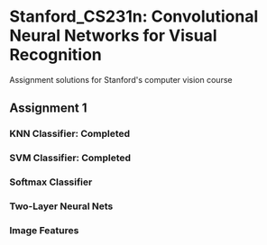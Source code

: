 # Stanford_CS231n: Convolutional Neural Networks for Visual Recognition
Assignment solutions for Stanford's computer vision course

## Assignment 1
### KNN Classifier: Completed
### SVM Classifier: Completed
### Softmax Classifier
### Two-Layer Neural Nets
### Image Features 
